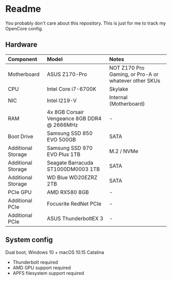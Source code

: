 # Readme
You probably don't care about this repository.
This is just for me to track my OpenCore config.

## Hardware
| Component | Model | Notes |
| :--- | :--- | :--- |
| Motherboard | ASUS Z170-Pro | NOT Z170 Pro Gaming, or Pro-A or whatever other SKUs |
| CPU | Intel Core i7-6700K | Skylake |
| NIC | Intel I219-V | Internal (Motherboard) |
| RAM | 4x 8GB Corsair Vengeance 8GB DDR4 @ 2666MHz | - |
| Boot Drive | Samsung SSD 850 EVO 500GB | SATA |
| Additional Storage | Samsung SSD 970 EVO Plus 1TB | M.2 / NVMe |
| Additional Storage | Seagate Barracuda ST1000DM0003 1TB | SATA |
| Additional Storage | WD Blue WD20EZRZ 2TB | SATA |
| PCIe GPU | AMD RX580 8GB | - |
| Additional PCIe | Focusrite RedNet PCIe | - |
| Additional PCIe | ASUS ThunderboltEX 3 | - |


## System config
Dual boot, Windows 10 + macOS 10.15 Catalina
- Thunderbolt required
- AMD GPU support required
- APFS filesystem support required
